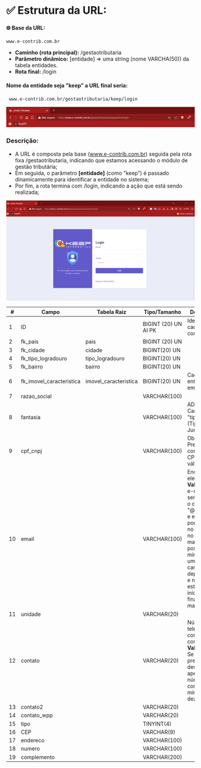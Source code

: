 #   ✅ Estrutura da URL:
####  🌐 Base da URL:
    www.e-contrib.com.br
*   **Caminho (rota principal):** /gestaotributaria
*   **Parâmetro dinâmico:** [entidade] ⇒  uma string (nome VARCHA(50)) da tabela entidades.
*   **Rota final:** /login

####    Nome da entidade seja "keep” a URL final seria:
     www.e-contrib.com.br/gestaotributaria/keep/login

![alt text](image.png)

###  Descrição:
*   A URL é composta pela base (www.e-contrib.com.br) seguida pela rota fixa /gestaotributaria, indicando que estamos acessando o módulo de gestão tributária;
*   Em seguida, o parâmetro **[entidade]** (como "keep”) é passado dinamicamente para identificar a entidade no sistema;
*   Por fim, a rota termina com /login, indicando a ação que está sendo realizada;

![alt text](image-1.png)

 **\#** | **Campo**                   | **Tabela Raiz**         | **Tipo/Tamanho**        | **Descrição**                                                                        |
---------|-----------------------------|-------------------------|-------------------------|--------------------------------------------------------------------------------------|
 1       | ID                          |                         | BIGINT \(20\) UN AI PK  | Identificador cadastro do contribuinte\.                                             |     
 2       | fk\_pais                    | pais                    | BIGINT \(20\) UN        |                                                                                      |      
 3       | fk\_cidade                  | cidade                  | BIGINT\(20\) UN         |                                                                                      |    
 4       | fk\_tipo\_logradouro        | tipo\_logradouro        | BIGINT\(20\) UN         |                                                                                      |      
 5       | fk\_bairro                  | bairro                  | BIGINT\(20\) UN         |                                                                                      |     
 6       | fk\_imovel\_caracteristica  | imovel\_caracteristica  | BIGINT\(20\) UN         | Cadastro da entidade => empresa                                                      |  
 7       | razao\_social               |                         | VARCHAR\(100\)          |                                                                                      |    
 8       | fantasia                    |                         | VARCHAR\(100\)          | ADD + Campo caso "tipo" == 1 (Tipo => Juridico)                                      |      
 9       | cpf\_cnpj                   |                         | VARCHAR\(100\)          | Observação: Preencher com CPF/CNPJ válido.                                           |      
 10      | email                       |                         | VARCHAR\(100\)          | Endereço eletrônico.<br> **Validação:** e-mail deve ser possuir o caractere "@"<br>  e este não pode estar no início e no fim do e-mail. Deve possuir no mínimo<br>  um caractere "." depois do @ e não pode estar no início ou no final do e-mail.                                                       |      
 11      | unidade                     |                         | VARCHAR\(20\)           |                                                                          |      
 12      | contato                     |                         | VARCHAR\(20\)           | Número de telefone do contribuinte, com DDD. <br> **Validação:** Se preenchido, deve conter apenas números, com o mínimo de dez dígitos.                                        | 
 13      | contato2                    |                         | VARCHAR\(20\)           |          |      
 14      | contato\_wpp                |                         | VARCHAR\(20\)           |  |     
 15      | tipo                        |                         | TINYINT\(4\)            |                                                                                     |     
 16      | CEP                         |                         | VARCHAR\(9\)            |                                                                                      |      
 17      | endereco                    |                         | VARCHAR\(100\)          |                                       |      
 18      | numero                      |                         | VARCHAR\(100\)          |                                                                           |   
 19      | complemento                 |                         | VARCHAR\(200\)          |              |